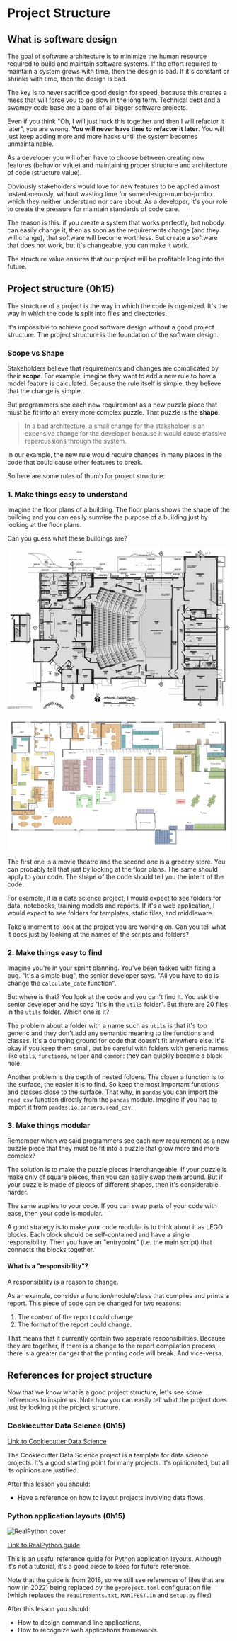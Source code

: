 # Project Structure

## What is software design

The goal of software architecture is to minimize the human resource required to build and maintain software systems. If the effort required to maintain a system grows with time, then the design is bad. If it's constant or shrinks with time, then the design is bad.

The key is to never sacrifice good design for speed, because this creates a mess that will force you to go slow in the long term. Technical debt and a swampy code base are a bane of all bigger software projects.

Even if you think "Oh, I will just hack this together and then I will refactor it later", you are wrong. **You will never have time to refactor it later**. You will just keep adding more and more hacks until the system becomes unmaintainable.

As a developer you will often have to choose between creating new features (behavior value) and maintaining proper structure and architecture of code (structure value).

Obviously stakeholders would love for new features to be applied almost instantaneously, without wasting time for some design-mumbo-jumbo which they neither understand nor care about. As a developer, it's your role to create the pressure for maintain standards of code care.

The reason is this: if you create a system that works perfectly, but nobody can easily change it, then as soon as the requirements change (and they will change), that software will become worthless. But create a software that does not work, but it's changeable, you can make it work.

The structure value ensures that our project will be profitable long into the future.

## Project structure (0h15)

The structure of a project is the way in which the code is organized. It's the way in which the code is split into files and directories.

It's impossible to achieve good software design without a good project structure. The project structure is the foundation of the software design.

### Scope vs Shape

Stakeholders believe that requirements and changes are complicated by their **scope**. For example, imagine they want to add a new rule to how a model feature is calculated. Because the rule itself is simple, they believe that the change is simple.

But programmers see each new requirement as a new puzzle piece that must be fit into an every more complex puzzle. That puzzle is the **shape**.

> In a bad architecture, a small change for the stakeholder is an expensive change for the developer because it would cause massive repercussions through the system.

In our example, the new rule would require changes in many places in the code that could cause other features to break.

So here are some rules of thumb for project structure:

### 1. Make things easy to understand

Imagine the floor plans of a building. The floor plans shows the shape of the building and you can easily surmise the purpose of a building just by looking at the floor plans.

Can you guess what these buildings are?

![Floor plans of a movie theatre](./../images/floor-plans-movie-theatre.png)

![Floor plans of a grocery store](./../images/floor-plans-store.jpg)

The first one is a movie theatre and the second one is a grocery store. You can probably tell that just by looking at the floor plans. The same should apply to your code. The shape of the code should tell you the intent of the code.

For example, if is a data science project, I would expect to see folders for data, notebooks, training models and reports. If it's a web application, I would expect to see folders for templates, static files, and middleware.

Take a moment to look at the project you are working on. Can you tell what it does just by looking at the names of the scripts and folders?

### 2. Make things easy to find

Imagine you're in your sprint planning. You've been tasked with fixing a bug. "It's a simple bug", the senior developer says. "All you have to do is change the `calculate_date` function".

But where is that? You look at the code and you can't find it. You ask the senior developer and he says "It's in the `utils` folder". But there are 20 files in the `utils` folder. Which one is it?

The problem about a folder with a name such as `utils` is that it's too generic and they don't add any semantic meaning to the functions and classes. It's a dumping ground for code that doesn't fit anywhere else. It's okay if you keep them small, but be careful with folders with generic names like `utils`, `functions`, `helper` and `common`: they can quickly become a black hole.

Another problem is the depth of nested folders. The closer a function is to the surface, the easier it is to find. So keep the most important functions and classes close to the surface. That why, in `pandas` you can import the `read_csv` function directly from the `pandas` module. Imagine if you had to import it from `pandas.io.parsers.read_csv`!

### 3. Make things modular

Remember when we said programmers see each new requirement as a new puzzle piece that they must be fit into a puzzle that grow more and more complex?

The solution is to make the puzzle pieces interchangeable. If your puzzle is make only of square pieces, then you can easily swap them around. But if your puzzle is made of pieces of different shapes, then it's considerable harder.

The same applies to your code. If you can swap parts of your code with ease, then your code is modular.

A good strategy is to make your code modular is to think about it as LEGO blocks. Each block should be self-contained and have a single responsibility. Then you have an "entrypoint" (i.e. the main script) that connects the blocks together.

#### What is a "responsibility"?

A responsibility is a reason to change.

As an example, consider a function/module/class that compiles and prints a report. This piece of code can be changed for two reasons:

1. The content of the report could change.
2. The format of the report could change.

That means that it currently contain two separate responsibilities. Because they are together, if there is a change to the report compilation process, there is a greater danger that the printing code will break. And vice-versa.

## References for project structure

Now that we know what is a good project structure, let's see some references to inspire us. Note how you can easily tell what the project does just by looking at the project structure.

### Cookiecutter Data Science (0h15)

[Link to Cookiecutter Data Science](https://drivendata.github.io/cookiecutter-data-science/)

The Cookiecutter Data Science project is a template for data science projects. It's a good starting point for many projects. It's opinionated, but all its opinions are justified.

After this lesson you should:

- Have a reference on how to layout projects involving data flows.

### Python application layouts (0h15)

![RealPython cover](../images/ba19cadbefac3e8cbea6ab6829321d377e981efc409395804470873bec7e432a.png)

[Link to RealPython guide](https://realpython.com/python-application-layouts/)

This is an useful reference guide for Python application layouts. Although it's not a tutorial, it's a good piece to keep for future reference.

Note that the guide is from 2018, so we still see references of files that are now (in 2022) being replaced by the `pyproject.toml` configuration file (which replaces the `requirements.txt`, `MANIFEST.in` and `setup.py` files)

After this lesson you should:

- How to design command line applications,
- How to recognize web applications frameworks.
